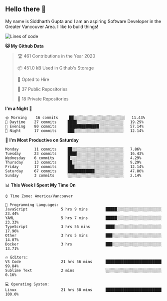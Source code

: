 ## Hello there :wave:

My name is Siddharth Gupta and I am an aspiring Software Developer in the Greater Vancouver Area. I like to build things!

<!-- ![gif](https://github.com/siddg97/siddg97/blob/master/dino.gif) -->

<!--START_SECTION:waka-->
![Lines of code](https://img.shields.io/badge/From%20Hello%20World%20I%27ve%20Written-215664%20lines%20of%20code-blue)

**🐱 My Github Data** 

> 🏆 461 Contributions in the Year 2020
 > 
> 📦 451.0 kB Used in Github's Storage 
 > 
> 💼 Opted to Hire
 > 
> 📜 37 Public Repositories 
 > 
> 🔑 18 Private Repositories  

**I'm a Night 🦉** 

```text
🌞 Morning    16 commits     ██░░░░░░░░░░░░░░░░░░░░░░░   11.43% 
🌆 Daytime    27 commits     ████░░░░░░░░░░░░░░░░░░░░░   19.29% 
🌃 Evening    80 commits     ██████████████░░░░░░░░░░░   57.14% 
🌙 Night      17 commits     ███░░░░░░░░░░░░░░░░░░░░░░   12.14%

```
📅 **I'm Most Productive on Saturday** 

```text
Monday       11 commits     ██░░░░░░░░░░░░░░░░░░░░░░░   7.86% 
Tuesday      23 commits     ████░░░░░░░░░░░░░░░░░░░░░   16.43% 
Wednesday    6 commits      █░░░░░░░░░░░░░░░░░░░░░░░░   4.29% 
Thursday     13 commits     ██░░░░░░░░░░░░░░░░░░░░░░░   9.29% 
Friday       17 commits     ███░░░░░░░░░░░░░░░░░░░░░░   12.14% 
Saturday     67 commits     ████████████░░░░░░░░░░░░░   47.86% 
Sunday       3 commits      ░░░░░░░░░░░░░░░░░░░░░░░░░   2.14%

```


📊 **This Week I Spent My Time On** 

```text
⌚︎ Time Zone: America/Vancouver

💬 Programming Languages: 
JavaScript               5 hrs 9 mins        █████░░░░░░░░░░░░░░░░░░░░   23.44% 
YAML                     5 hrs 7 mins        █████░░░░░░░░░░░░░░░░░░░░   23.33% 
TypeScript               3 hrs 56 mins       ████░░░░░░░░░░░░░░░░░░░░░   17.96% 
Other                    3 hrs 5 mins        ███░░░░░░░░░░░░░░░░░░░░░░   14.07% 
Docker                   3 hrs               ███░░░░░░░░░░░░░░░░░░░░░░   13.71%

🔥 Editors: 
VS Code                  21 hrs 56 mins      █████████████████████████   99.84% 
Sublime Text             2 mins              ░░░░░░░░░░░░░░░░░░░░░░░░░   0.16%

💻 Operating System: 
Linux                    21 hrs 58 mins      █████████████████████████   100.0%

```


<!--END_SECTION:waka-->



